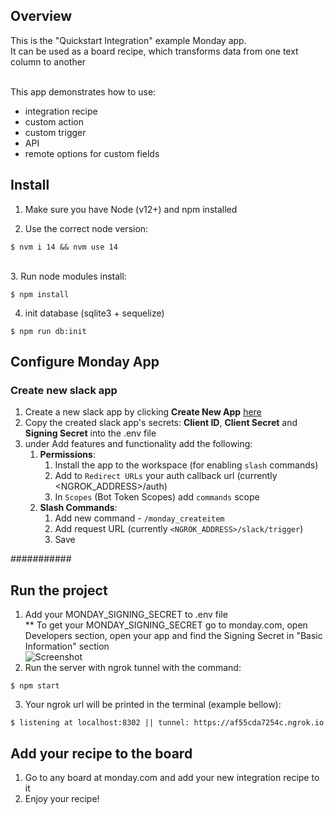 ## Overview

This is the "Quickstart Integration" example Monday app.
<br>It can be used as a board recipe, which transforms data from one text column to another

<br>This app demonstrates how to use:

- integration recipe
- custom action
- custom trigger
- API
- remote options for custom fields

## Install

1. Make sure you have Node (v12+) and npm installed

2. Use the correct node version:

```
$ nvm i 14 && nvm use 14
```

<br>
3. Run node modules install:

```
$ npm install
```

4. init database (sqlite3 + sequelize)
```
$ npm run db:init
```

## Configure Monday App

### Create new slack app

1. Create a new slack app by clicking **Create New App** [here](https://api.slack.com/apps)
2. Copy the created slack app's secrets: **Client ID**, **Client Secret** and **Signing Secret** into the .env file
3. under Add features and functionality add the following:
    1. **Permissions**:
        1. Install the app to the workspace (for enabling `slash` commands)
        2. Add to `Redirect URLs` your auth callback url (currently <NGROK_ADDRESS>/auth)
        3. In `Scopes` (Bot Token Scopes) add `commands` scope
    2. **Slash Commands**:
        1. Add new command - `/monday_createitem`
        2. Add request URL (currently `<NGROK_ADDRESS>/slack/trigger`)
        3. Save


###########

## Run the project

1. Add your MONDAY_SIGNING_SECRET to .env file
   <br> \*\* To get your MONDAY_SIGNING_SECRET go to monday.com, open Developers section, open your app and find the Signing Secret in "Basic Information" section
   <br> ![Screenshot](https://dapulse-res.cloudinary.com/image/upload/f_auto,q_auto/remote_mondaycom_static/uploads/VladMystetskyi/4db4f03e-67a5-482d-893e-033db67ee09b_monday-Apps2020-05-1901-31-26.png)
2. Run the server with ngrok tunnel with the command:

```
$ npm start
```

3. Your ngrok url will be printed in the terminal (example bellow):

```
$ listening at localhost:8302 || tunnel: https://af55cda7254c.ngrok.io
```

## Add your recipe to the board

1. Go to any board at monday.com and add your new integration recipe to it
2. Enjoy your recipe!
